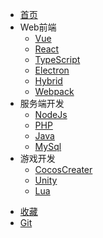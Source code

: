 * [首页](/docs/index.md)
* Web前端
    * [Vue](/docs/Web/Vue/index)
    * [React](/docs/Web/React/index)
    * [TypeScript](/docs/Web/TypeScript/index)
    * [Electron](/docs/Web/Electron/index)
    * [Hybrid](/docs/Web/Hybrid/index)
    <!-- * [Mobile](/docs/Web/Mobile/index) -->
    * [Webpack](/docs/Web/Webpack/index)
* 服务端开发
    * [NodeJs](/docs/WebServer/Node/index)
    * [PHP](/docs/WebServer/PHP/index)
    * [Java](/docs/WebServer/Java/index)
    * [MySql](/docs/WebServer/MySql/index)
* 游戏开发
    * [CocosCreater](/docs/Game/CocosCreater/index)
    * [Unity](/docs/Game/Unity/index)
    * [Lua](/docs/Game/Lua/index)
<!-- * [算法](/docs/Algorithm/index) -->
* [收藏](/docs/Collection/index)
* [Git](/docs/Git/index)